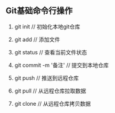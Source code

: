 ## Git基础命令行操作

1. git init                           // 初始化本地git仓库
2. git add <file>           // 添加文件
3. git status 		            // 查看当前文件状态

4. git commit  -m '备注'   // 提交到本地仓库

5. git push                      // 推送到远程仓库

6. git pull                        // 从远程仓库拉取数据

7. git clone                     // 从远程仓库拷贝数据

